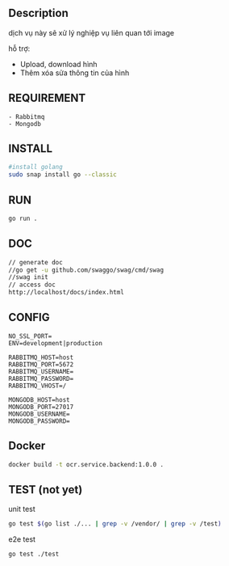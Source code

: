 ## Description
dịch vụ này sẽ xử lý nghiệp vụ liên quan tới image

hỗ trợ:
- Upload, download hình
- Thêm xóa sửa thông tin của hình

## REQUIREMENT
```
- Rabbitmq
- Mongodb
```

## INSTALL
```bash
#install golang
sudo snap install go --classic
```

## RUN
```bash
go run .
```

## DOC
```bash
// generate doc
//go get -u github.com/swaggo/swag/cmd/swag
//swag init
// access doc
http://localhost/docs/index.html
```

## CONFIG
```.env
NO_SSL_PORT=
ENV=development|production

RABBITMQ_HOST=host
RABBITMQ_PORT=5672
RABBITMQ_USERNAME=
RABBITMQ_PASSWORD=
RABBITMQ_VHOST=/

MONGODB_HOST=host
MONGODB_PORT=27017
MONGODB_USERNAME=
MONGODB_PASSWORD=
```

## Docker
```bash
docker build -t ocr.service.backend:1.0.0 .
```

## TEST (not yet)
unit test
```bash
go test $(go list ./... | grep -v /vendor/ | grep -v /test)
```
e2e test
```bash
go test ./test
```